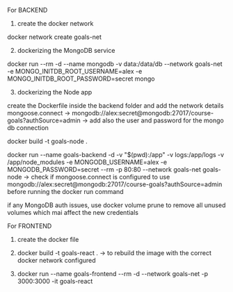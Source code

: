 For BACKEND

1. create the docker network

docker network create goals-net

2. dockerizing the MongoDB service

docker run --rm -d --name mongodb -v data:/data/db --network goals-net -e MONGO_INITDB_ROOT_USERNAME=alex -e MONGO_INITDB_ROOT_PASSWORD=secret mongo

3. dockerizing the Node app

create the Dockerfile inside the backend folder and add the network details mongoose.connect -> mongodb://alex:secret@mongodb:27017/course-goals?authSource=admin -> add also the user and password for the mongo db connection

docker build -t goals-node .

 docker run --name goals-backend -d -v "$(pwd):/app" -v logs:/app/logs -v /app/node_modules -e MONGODB_USERNAME=alex -e MONGODB_PASSWORD=secret --rm -p 80:80 --network goals-net goals-node -> check if mongoose.connect is configured to use mongodb://alex:secret@mongodb:27017/course-goals?authSource=admin before running the docker run command

 if any MongoDB auth issues, use docker volume prune to remove all unused volumes which mai affect the new credentials


For FRONTEND

1. create the docker file

2. docker build -t goals-react .  -> to rebuild the image with the correct docker network configured

3. docker run --name goals-frontend --rm -d --network goals-net -p 3000:3000 -it goals-react
